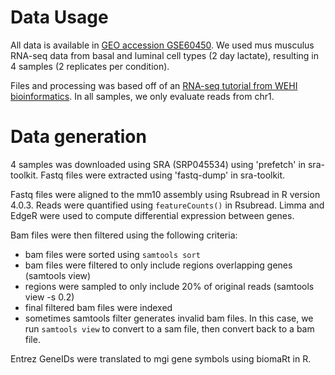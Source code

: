 
# Data Usage

All data is available in [GEO accession GSE60450](https://www.ncbi.nlm.nih.gov/geo/query/acc.cgi?acc=GSE60450).
We used mus musculus RNA-seq data from basal and luminal cell types (2 day lactate),
resulting in 4 samples (2 replicates per condition).

Files and processing was based off of an [RNA-seq tutorial from WEHI bioinformatics](https://bioinformatics-core-shared-training.github.io/RNAseq-R/). In all samples, we only evaluate reads from chr1.

# Data generation

4 samples was downloaded using SRA (SRP045534) using 'prefetch' in sra-toolkit.
Fastq files were extracted using 'fastq-dump' in sra-toolkit.

Fastq files were aligned to the mm10 assembly using Rsubread in R version 4.0.3.
Reads were quantified using `featureCounts()` in Rsubread.
Limma and EdgeR were used to compute differential expression between genes.

Bam files were then filtered using the following criteria:
- bam files were sorted using `samtools sort`
- bam files were filtered to only include regions overlapping genes (samtools view)
- regions were sampled to only include 20% of original reads (samtools view -s 0.2)
- final filtered bam files were indexed
- sometimes samtools filter generates invalid bam files. In this case, we run
		`samtools view` to convert to a sam file, then convert back to a bam file.

Entrez GeneIDs were translated to mgi gene symbols using biomaRt in R.
